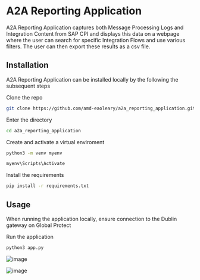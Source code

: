 # A2A Reporting Application

A2A Reporting Application captures both Message Processing Logs and Integration Content from SAP CPI
and displays this data on a webpage where the user can search for specific Integration Flows and use various 
filters. The user can then export these results as a csv file.

## Installation 

A2A Reporting Application can be installed locally by the following the subsequent steps

Clone the repo
```bash
git clone https://github.com/amd-eaoleary/a2a_reporting_application.git
```

Enter the directory
```bash
cd a2a_reporting_application
```

Create and activate a virtual enviroment
```bash
python3 -m venv myenv

myenv\Scripts\Activate
```

Install the requirements
```bash
pip install -r requirements.txt
```
## Usage

When running the application locally, ensure connection to the Dublin gateway on Global Protect

Run the application
```bash
python3 app.py
```

![image](https://github.com/user-attachments/assets/53754f34-43b5-4510-ae2f-bbfb5bc3da82)

![image](https://github.com/user-attachments/assets/e6578a48-f211-4dbb-b92d-6c5ea483c28f)

